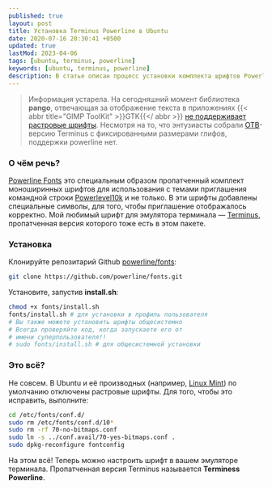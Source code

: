 ```yaml
---
published: true
layout: post
title: Установка Terminus Powerline в Ubuntu
date: 2020-07-16 20:30:41 +0500
updated: true
lastMod: 2023-04-06
tags: [ubuntu, terminus, powerline]
keywords: [ubuntu, terminus, powerline]
description: В статье описан процесс установки комплекта шрифтов Powerline и активации их в Ubuntu Linux и производных ОС.
---
```


> Информация устарела. На сегодняшний момент библиотека **pango**, отвечающая за отображение текста в приложениях {{< abbr title="GIMP ToolKit" >}}GTK{{</ abbr >}} [не поддерживает растровые шрифты][5]. Несмотря на то, что энтузиасты собрали [OTB][6]-версию Terminus с фиксированными размерами глифов, поддержки powerline нет.

### О чём речь? ###

[Powerline Fonts][1] это специальным образом пропатченный комплект моноширинных шрифтов для использования с темами приглашения командной строки [Powerlevel10k][2] и не только. В эти шрифты добавлены специальные символы, для того, чтобы приглашение отображалось корректно. Мой любимый шрифт для эмулятора терминала — [Terminus][4], пропатченная версия которого тоже есть в этом пакете.

### Установка ###

Клонируйте репозитарий Github [powerline/fonts][1]:
```bash
git clone https://github.com/powerline/fonts.git
```
Установите, запустив **install.sh**:
```bash
chmod +x fonts/install.sh
fonts/install.sh # для установки в профиль пользователя
# Вы также можете установить шрифты общесистемно
# Всегда проверяйте код, когда запускаете его от
# имени суперпользователя!!
# sudo fonts/install.sh # для общесистемной установки
```
### Это всё? ###

Не совсем. В Ubuntu и её производных (например, [Linux Mint][3]) по умолчанию отключены растровые шрифты. Для того, чтобы это исправить, выполните:
```bash
cd /etc/fonts/conf.d/
sudo rm /etc/fonts/conf.d/10*  
sudo rm -rf 70-no-bitmaps.conf 
sudo ln -s ../conf.avail/70-yes-bitmaps.conf .
sudo dpkg-reconfigure fontconfig
```
На этом всё! Теперь можно настроить шрифт в вашем эмуляторе терминала. Пропатченная версия Terminus называется **Terminess Powerline**.

[1]: https://github.com/powerline/fonts "Репозитарий на Github"
[2]: https://github.com/romkatv/powerlevel10k "Тема"
[3]: https://www.linuxmint.com/ "Домашняя страница проекта Linux Mint"
[4]: http://terminus-font.sourceforge.net/ "Домашнаяя страница Terminus Font"
[5]: https://blogs.gnome.org/mclasen/2019/05/25/pango-future-directions/ "Отключение поддержки растровых шрифтов"
[6]: https://ru.wikipedia.org/wiki/OpenType#Данные,_включаемые_в_файл_шрифта  "OpenType Bitmap"
